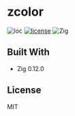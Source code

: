# zcolor
![loc](https://sloc.xyz/github/FMMazur/zcolor)
[![license](https://img.shields.io/github/license/FMMazur/zcolor.svg)](https://github.com/FMMazur/zcolor/blob/master/LICENSE)
![Zig](https://img.shields.io/badge/Zig-grey.svg?style=flat&logo=Zig&logoColor=yellow)

## Built With
- Zig 0.12.0

## License
MIT